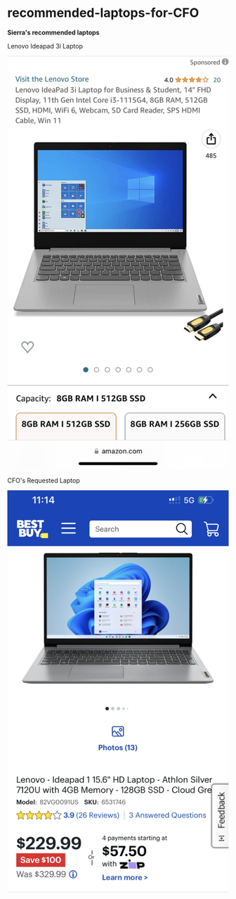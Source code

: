 # recommended-laptops-for-CFO

**Sierra's recommended laptops** 

Lenovo Ideapad 3i Laptop

![alt text](Computer.JPG)




CFO's Requested Laptop

![alt text](BestBuy.JPG)

